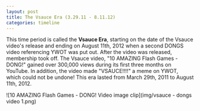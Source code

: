 ```yaml
---
layout: post
title: The Vsauce Era (3.29.11 - 8.11.12)
categories: timeline
---
```


This time period is called the **Vsauce Era**, starting on the date of the Vsauce video's release and ending on August 11th, 2012 when a second DONGS video referencing YWOT was put out. After the video was released, membership took off. The Vsauce video, "10 AMAZING Flash Games - DONG!" gained over 300,000 views during its first three months on YouTube. In addition, the video made "VSAUCE!!!!" a meme on YWOT, which could not be undone! This era lasted from March 29th, 2011 to August 11th, 2012.

![10 AMAZING Flash Games - DONG! Video image clip](img/vsauce - dongs video 1.png)


